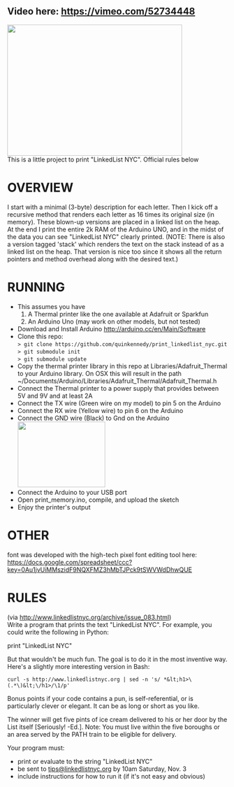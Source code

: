Video here: https://vimeo.com/52734448
--------------------------
<img src='https://raw.github.com/quinkennedy/print_linkedlist_nyc/master/print%20LinkedList%20NYC.jpg' width=400 height=300></img>  
This is a little project to print "LinkedList NYC". Official rules below

OVERVIEW
======
I start with a minimal (3-byte) description for each letter. Then I kick off a recursive method that renders each letter as 16 times its original size (in memory). These blown-up versions are placed in a linked list on the heap. At the end I print the entire 2k RAM of the Arduino UNO, and in the midst of the data you can see "LinkedList NYC" clearly printed.
(NOTE: There is also a version tagged 'stack' which renders the text on the stack instead of as a linked list on the heap. That version is nice too since it shows all the return pointers and method overhead along with the desired text.)

RUNNING
=======
* This assumes you have
    1. A Thermal printer like the one available at Adafruit or Sparkfun
    2. An Arduino Uno (may work on other models, but not tested)
* Download and Install Arduino http://arduino.cc/en/Main/Software
* Clone this repo:  
    ```> git clone https://github.com/quinkennedy/print_linkedlist_nyc.git```  
    ```> git submodule init```  
    ```> git submodule update```  
* Copy the thermal printer library in this repo at Libraries/Adafruit_Thermal to your Arduino library. On OSX this will result in the path ~/Documents/Arduino/Libraries/Adafruit_Thermal/Adafruit_Thermal.h
* Connect the Thermal printer to a power supply that provides between 5V and 9V and at least 2A
* Connect the TX wire (Green wire on my model) to pin 5 on the Arduino
* Connect the RX wire (Yellow wire) to pin 6 on the Arduino
* Connect the GND wire (Black) to Gnd on the Arduino  
    <img src='https://raw.github.com/quinkennedy/print_linkedlist_nyc/master/Thermal%20Printer%20Hookup.png' width=200 height=150></img>  
* Connect the Arduino to your USB port
* Open print_memory.ino, compile, and upload the sketch
* Enjoy the printer's output

OTHER
======
font was developed with the high-tech pixel font editing tool here:
https://docs.google.com/spreadsheet/ccc?key=0Au1jvUiMMszidF9NQXFMZ3hMbTJPck9tSWVWdDhwQUE

RULES
======
(via http://www.linkedlistnyc.org/archive/issue_083.html)  
Write a program that prints the text "LinkedList NYC". For example, you could write the following in Python:

print "LinkedList NYC"

But that wouldn't be much fun. The goal is to do it in the most inventive way. Here's a slightly more interesting version in Bash:

```curl -s http://www.linkedlistnyc.org | sed -n 's/ *&lt;h1>\(.*\)&lt;\/h1>/\1/p'```

Bonus points if your code contains a pun, is self-referential, or is particularly clever or elegant. It can be as long or short as you like.

The winner will get five pints of ice cream delivered to his or her door by the List itself [Seriously! -Ed.]. Note: You must live within the five boroughs or an area served by the PATH train to be eligible for delivery.

Your program must:

* print or evaluate to the string "LinkedList NYC"
* be sent to tips@linkedlistnyc.org by 10am Saturday, Nov. 3
* include instructions for how to run it (if it's not easy and obvious)